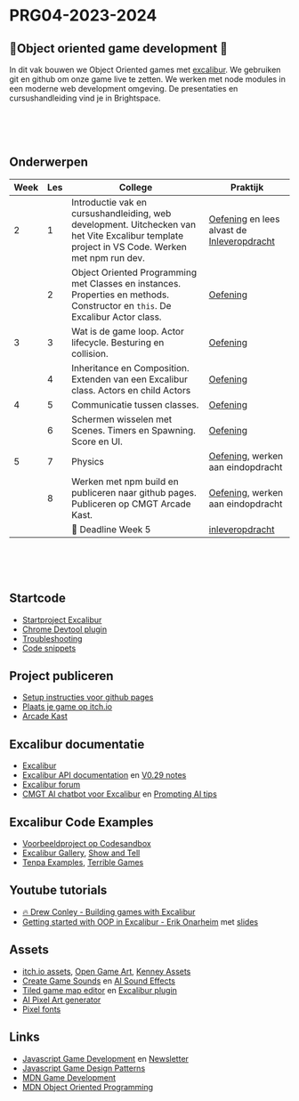 # PRG04-2023-2024

## 👾Object oriented game development 👾

In dit vak bouwen we Object Oriented  games met [excalibur](https://excaliburjs.com). We gebruiken git en github om onze game live te zetten. We werken met node modules in een moderne web development omgeving. De presentaties en cursushandleiding vind je in Brightspace.

<br>
<br>
<br>

## Onderwerpen

| Week | Les | College | Praktijk | 
|---|------|---------|----------|
| 2 | 1 | Introductie vak en cursushandleiding, web development. Uitchecken van het Vite Excalibur template project in VS Code. Werken met npm run dev. | [Oefening](./opdrachten/les1.md) en lees alvast de [Inleveropdracht](./opdrachten/inleveropdracht.md) | 
|  | 2 | Object Oriented Programming met Classes en instances. Properties en methods. Constructor en `this`. De Excalibur Actor class.| [Oefening](./opdrachten/les2.md) |
| 3 | 3 | Wat is de game loop. Actor lifecycle. Besturing en collision. | [Oefening](./opdrachten/les3.md) |
|  | 4 | Inheritance en Composition. Extenden van een Excalibur class. Actors en child Actors | [Oefening](./opdrachten/les4.md) |
| 4 | 5 | Communicatie tussen classes. | [Oefening](./opdrachten/les5.md) |
|   | 6 | Schermen wisselen met Scenes. Timers en Spawning. Score en UI. | [Oefening](./opdrachten/les6.md) |
| 5 | 7 | Physics | [Oefening](./opdrachten/les7.md), werken aan eindopdracht  |
|  | 8 | Werken met npm build en publiceren naar github pages. Publiceren op CMGT Arcade Kast.  | [Oefening](./opdrachten/les8.md), werken aan eindopdracht  |
|  |  | 🚨 Deadline Week 5 | [inleveropdracht](./opdrachten/inleveropdracht.md)  |


<br>
<br>
<br>

## Startcode

- [Startproject Excalibur](https://github.com/HR-CMGT/prg4-startproject-2024)
- [Chrome Devtool plugin](https://chromewebstore.google.com/detail/excalibur-dev-tools/dinddaeielhddflijbbcmpefamfffekc)
- [Troubleshooting](./snippets/troubleshooting.md)
- [Code snippets](./snippets/README.md)

## Project publiceren

- [Setup instructies voor github pages](./setup.md)
- [Plaats je game op itch.io](https://itch.io/docs/creators/html5)
- [Arcade Kast](https://github.com/HR-CMGT/arcade-game)

## Excalibur documentatie

- [Excalibur](https://excaliburjs.com)
- [Excalibur API documentation](https://excaliburjs.com/docs/api/edge/index.html) en  [V0.29 notes](https://github.com/excaliburjs/Excalibur/releases/tag/v0.29.0)
- [Excalibur forum](https://github.com/excaliburjs/Excalibur/discussions)
- [CMGT AI chatbot voor Excalibur](https://ai-assistent-mu.vercel.app) en [Prompting AI tips](./snippets/ai.md)

## Excalibur Code Examples

- [Voorbeeldproject op Codesandbox](https://codesandbox.io/p/sandbox/excalibur-vite-testproject-olk4bu)
- [Excalibur Gallery](https://excaliburjs.com/gallery/), [Show and Tell](https://github.com/excaliburjs/Excalibur/discussions/categories/show-and-tell)
- [Tenpa Examples](https://github.com/tenpaMk2/excalibur-examples), [Terrible Games](https://github.com/dcgw)

## Youtube tutorials

- [🔥 Drew Conley - Building games with Excalibur](https://www.youtube.com/@DrewConley/search?query=excalibur)
- [Getting started with OOP in Excalibur - Erik Onarheim](https://www.youtube.com/watch?v=_srmco_KQeE) met [slides](https://slides.com/erikonarheim/build-your-first-game-in-javascript)

## Assets

- [itch.io assets](https://itch.io/game-assets), [Open Game Art](https://opengameart.org), [Kenney Assets](https://www.kenney.nl/assets)
- [Create Game Sounds](https://sfxr.me) en [AI Sound Effects](https://elevenlabs.io/sound-effects)
- [Tiled game map editor](https://www.mapeditor.org) en [Excalibur plugin](https://excaliburjs.com/docs/tiled-plugin)
- [AI Pixel Art generator](https://aipixelartgenerator.com/) 
- [Pixel fonts](https://www.dafont.com/bitmap.php)

## Links

- [Javascript Game Development](https://gamedevjs.com) en [Newsletter](https://gamedevjsweekly.com)
- [Javascript Game Design Patterns](https://designpatternsgame.com/patterns)
- [MDN Game Development](https://developer.mozilla.org/en-US/docs/Games)
- [MDN Object Oriented Programming](https://developer.mozilla.org/en-US/docs/Learn/JavaScript/Objects/Object-oriented_programming)

